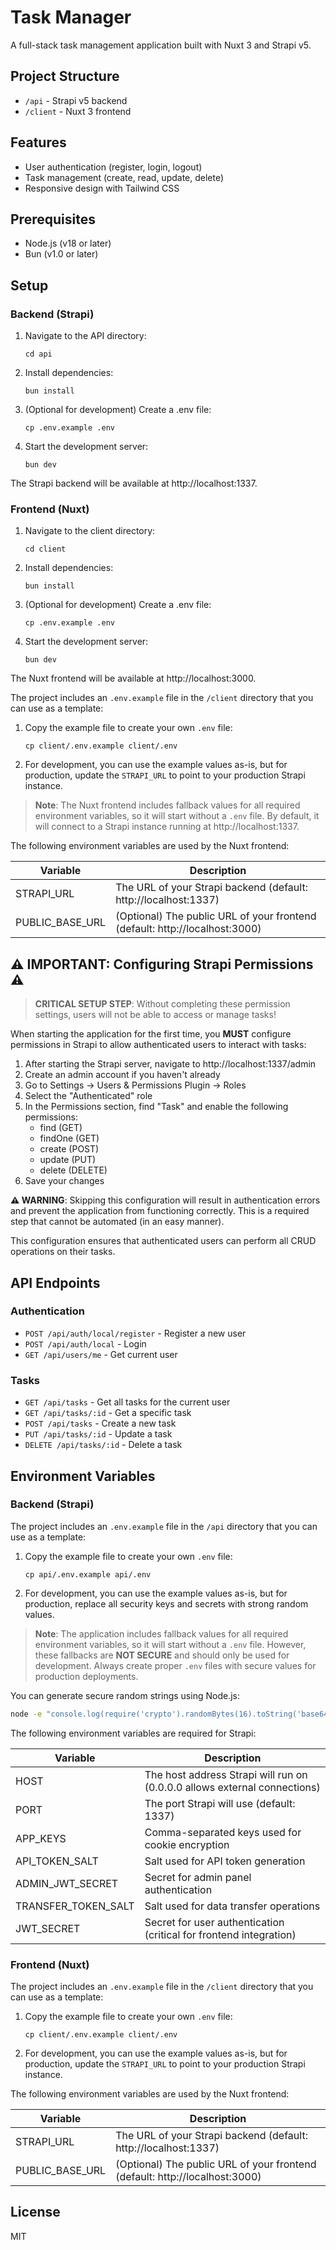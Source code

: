 # Task Manager

A full-stack task management application built with Nuxt 3 and Strapi v5.

## Project Structure

- `/api` - Strapi v5 backend
- `/client` - Nuxt 3 frontend

## Features

- User authentication (register, login, logout)
- Task management (create, read, update, delete)
- Responsive design with Tailwind CSS

## Prerequisites

- Node.js (v18 or later)
- Bun (v1.0 or later)

## Setup

### Backend (Strapi)

1. Navigate to the API directory:

   ```
   cd api
   ```

2. Install dependencies:

   ```
   bun install
   ```

3. (Optional for development) Create a .env file:

   ```
   cp .env.example .env
   ```

4. Start the development server:
   ```
   bun dev
   ```

The Strapi backend will be available at http://localhost:1337.

### Frontend (Nuxt)

1. Navigate to the client directory:

   ```
   cd client
   ```

2. Install dependencies:

   ```
   bun install
   ```

3. (Optional for development) Create a .env file:

   ```
   cp .env.example .env
   ```

4. Start the development server:
   ```
   bun dev
   ```

The Nuxt frontend will be available at http://localhost:3000.

The project includes an `.env.example` file in the `/client` directory that you can use as a template:

1. Copy the example file to create your own `.env` file:

   ```
   cp client/.env.example client/.env
   ```

2. For development, you can use the example values as-is, but for production, update the `STRAPI_URL` to point to your production Strapi instance.

> **Note**: The Nuxt frontend includes fallback values for all required environment variables, so it will start without a `.env` file. By default, it will connect to a Strapi instance running at http://localhost:1337.

The following environment variables are used by the Nuxt frontend:

| Variable        | Description                                                                 |
| --------------- | --------------------------------------------------------------------------- |
| STRAPI_URL      | The URL of your Strapi backend (default: http://localhost:1337)             |
| PUBLIC_BASE_URL | (Optional) The public URL of your frontend (default: http://localhost:3000) |

## ⚠️ IMPORTANT: Configuring Strapi Permissions ⚠️

> **CRITICAL SETUP STEP**: Without completing these permission settings, users will not be able to access or manage tasks!

When starting the application for the first time, you **MUST** configure permissions in Strapi to allow authenticated users to interact with tasks:

1. After starting the Strapi server, navigate to http://localhost:1337/admin
2. Create an admin account if you haven't already
3. Go to Settings → Users & Permissions Plugin → Roles
4. Select the "Authenticated" role
5. In the Permissions section, find "Task" and enable the following permissions:
   - find (GET)
   - findOne (GET)
   - create (POST)
   - update (PUT)
   - delete (DELETE)
6. Save your changes

**⚠️ WARNING**: Skipping this configuration will result in authentication errors and prevent the application from functioning correctly. This is a required step that cannot be automated (in an easy manner).

This configuration ensures that authenticated users can perform all CRUD operations on their tasks.

## API Endpoints

### Authentication

- `POST /api/auth/local/register` - Register a new user
- `POST /api/auth/local` - Login
- `GET /api/users/me` - Get current user

### Tasks

- `GET /api/tasks` - Get all tasks for the current user
- `GET /api/tasks/:id` - Get a specific task
- `POST /api/tasks` - Create a new task
- `PUT /api/tasks/:id` - Update a task
- `DELETE /api/tasks/:id` - Delete a task

## Environment Variables

### Backend (Strapi)

The project includes an `.env.example` file in the `/api` directory that you can use as a template:

1. Copy the example file to create your own `.env` file:

   ```
   cp api/.env.example api/.env
   ```

2. For development, you can use the example values as-is, but for production, replace all security keys and secrets with strong random values.

> **Note**: The application includes fallback values for all required environment variables, so it will start without a `.env` file. However, these fallbacks are **NOT SECURE** and should only be used for development. Always create proper `.env` files with secure values for production deployments.

You can generate secure random strings using Node.js:

```bash
node -e "console.log(require('crypto').randomBytes(16).toString('base64'))"
```

The following environment variables are required for Strapi:

| Variable            | Description                                                               |
| ------------------- | ------------------------------------------------------------------------- |
| HOST                | The host address Strapi will run on (0.0.0.0 allows external connections) |
| PORT                | The port Strapi will use (default: 1337)                                  |
| APP_KEYS            | Comma-separated keys used for cookie encryption                           |
| API_TOKEN_SALT      | Salt used for API token generation                                        |
| ADMIN_JWT_SECRET    | Secret for admin panel authentication                                     |
| TRANSFER_TOKEN_SALT | Salt used for data transfer operations                                    |
| JWT_SECRET          | Secret for user authentication (critical for frontend integration)        |

### Frontend (Nuxt)

The project includes an `.env.example` file in the `/client` directory that you can use as a template:

1. Copy the example file to create your own `.env` file:

   ```
   cp client/.env.example client/.env
   ```

2. For development, you can use the example values as-is, but for production, update the `STRAPI_URL` to point to your production Strapi instance.

The following environment variables are used by the Nuxt frontend:

| Variable        | Description                                                                 |
| --------------- | --------------------------------------------------------------------------- |
| STRAPI_URL      | The URL of your Strapi backend (default: http://localhost:1337)             |
| PUBLIC_BASE_URL | (Optional) The public URL of your frontend (default: http://localhost:3000) |

## License

MIT
